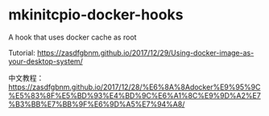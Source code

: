 # mkinitcpio-docker-hooks

A hook that uses docker cache as root

Tutorial: https://zasdfgbnm.github.io/2017/12/29/Using-docker-image-as-your-desktop-system/

中文教程： https://zasdfgbnm.github.io/2017/12/28/%E6%8A%8Adocker%E9%95%9C%E5%83%8F%E5%BD%93%E4%BD%9C%E6%A1%8C%E9%9D%A2%E7%B3%BB%E7%BB%9F%E6%9D%A5%E7%94%A8/
